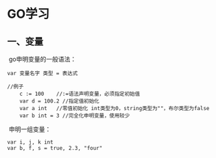 # GO学习

## 一、变量

​	go申明变量的一般语法：

```
var 变量名字 类型 = 表达式

//例子
	c := 100	//:=语法声明变量，必须指定初始值
	var d = 100.2 //指定值初始化
	var a int   //零值初始化 int类型为0，string类型为""，布尔类型为false
	var b int = 3 //完全化申明变量，使用较少
```

​	申明一组变量：

```
var i, j, k int
var b, f, s = true, 2.3, "four"
```

